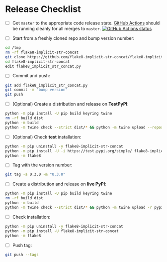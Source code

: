 # Release Checklist

- [ ] Get `master` to the appropriate code release state.
      [GitHub Actions](https://github.com/flake8-implicit-str-concat/flake8-implicit-str-concat/actions)
      should be running cleanly for all merges to `master`.
      [![GitHub Actions status](https://github.com/flake8-implicit-str-concat/flake8-implicit-str-concat/workflows/Test/badge.svg)](https://github.com/flake8-implicit-str-concat/flake8-implicit-str-concat/actions)

* [ ] Start from a freshly cloned repo and bump version number:

```sh
cd /tmp
rm -rf flake8-implicit-str-concat
git clone https://github.com/flake8-implicit-str-concat/flake8-implicit-str-concat
cd flake8-implicit-str-concat
edit flake8_implicit_str_concat.py
```

- [ ] Commit and push:

```sh
git add flake8_implicit_str_concat.py
git commit -m "bump version"
git push
```

- [ ] (Optional) Create a distribution and release on **TestPyPI**:

```sh
python -m pip install -U pip build keyring twine
rm -rf build dist
python -m build
python -m twine check --strict dist/* && python -m twine upload --repository-url https://test.pypi.org/legacy/ dist/*
```

- [ ] (Optional) Check **test** installation:

```sh
python -m pip uninstall -y flake8-implicit-str-concat
python -m pip install -U -i https://test.pypi.org/simple/ flake8-implicit-str-concat --pre
python -m flake8
```

- [ ] Tag with the version number:

```sh
git tag -a 0.3.0 -m "0.3.0"
```

- [ ] Create a distribution and release on **live PyPI**:

```sh
python -m pip install -U pip build keyring twine
rm -rf build dist
python -m build
python -m twine check --strict dist/* && python -m twine upload -r pypi dist/*
```

- [ ] Check installation:

```sh
python -m pip uninstall -y flake8-implicit-str-concat
python -m pip install -U flake8-implicit-str-concat
python -m flake8
```

- [ ] Push tag:

```sh
git push --tags
```
